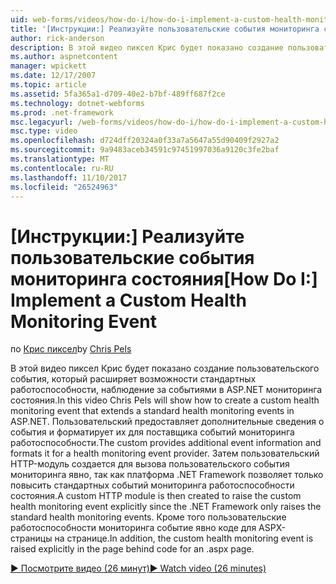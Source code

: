 ```yaml
---
uid: web-forms/videos/how-do-i/how-do-i-implement-a-custom-health-monitoring-event
title: '[Инструкции:] Реализуйте пользовательские события мониторинга состояния | Документы Microsoft'
author: rick-anderson
description: В этой видео пиксел Крис будет показано создание пользовательского события, который расширяет возможности стандартных работоспособности, наблюдение за событиями в ASP.NET мониторинга состояния. Пользовательские pro...
ms.author: aspnetcontent
manager: wpickett
ms.date: 12/17/2007
ms.topic: article
ms.assetid: 5fa365a1-d709-40e2-b7bf-489ff687f2ce
ms.technology: dotnet-webforms
ms.prod: .net-framework
msc.legacyurl: /web-forms/videos/how-do-i/how-do-i-implement-a-custom-health-monitoring-event
msc.type: video
ms.openlocfilehash: d724dff20324a0f33a7a5647a55d90409f2927a2
ms.sourcegitcommit: 9a9483aceb34591c97451997036a9120c3fe2baf
ms.translationtype: MT
ms.contentlocale: ru-RU
ms.lasthandoff: 11/10/2017
ms.locfileid: "26524963"
---
```

<a name="how-do-i-implement-a-custom-health-monitoring-event"></a><span data-ttu-id="64d1a-104">[Инструкции:] Реализуйте пользовательские события мониторинга состояния</span><span class="sxs-lookup"><span data-stu-id="64d1a-104">[How Do I:] Implement a Custom Health Monitoring Event</span></span>
====================
<span data-ttu-id="64d1a-105">по [Крис пиксел](https://twitter.com/chrispels)</span><span class="sxs-lookup"><span data-stu-id="64d1a-105">by [Chris Pels](https://twitter.com/chrispels)</span></span>

<span data-ttu-id="64d1a-106">В этой видео пиксел Крис будет показано создание пользовательского события, который расширяет возможности стандартных работоспособности, наблюдение за событиями в ASP.NET мониторинга состояния.</span><span class="sxs-lookup"><span data-stu-id="64d1a-106">In this video Chris Pels will show how to create a custom health monitoring event that extends a standard health monitoring events in ASP.NET.</span></span> <span data-ttu-id="64d1a-107">Пользовательский предоставляет дополнительные сведения о события и форматирует их для поставщика событий мониторинга работоспособности.</span><span class="sxs-lookup"><span data-stu-id="64d1a-107">The custom provides additional event information and formats it for a health monitoring event provider.</span></span> <span data-ttu-id="64d1a-108">Затем пользовательский HTTP-модуль создается для вызова пользовательского события мониторинга явно, так как платформа .NET Framework позволяет только повысить стандартных событий мониторинга работоспособности состояния.</span><span class="sxs-lookup"><span data-stu-id="64d1a-108">A custom HTTP module is then created to raise the custom health monitoring event explicitly since the .NET Framework only raises the standard health monitoring events.</span></span> <span data-ttu-id="64d1a-109">Кроме того пользовательские работоспособности мониторинга событие явно коде для ASPX-страницы на странице.</span><span class="sxs-lookup"><span data-stu-id="64d1a-109">In addition, the custom health monitoring event is raised explicitly in the page behind code for an .aspx page.</span></span>

[<span data-ttu-id="64d1a-110">&#9654; Посмотрите видео (26 минут)</span><span class="sxs-lookup"><span data-stu-id="64d1a-110">&#9654; Watch video (26 minutes)</span></span>](https://channel9.msdn.com/Blogs/ASP-NET-Site-Videos/how-do-i-implement-a-custom-health-monitoring-event)
